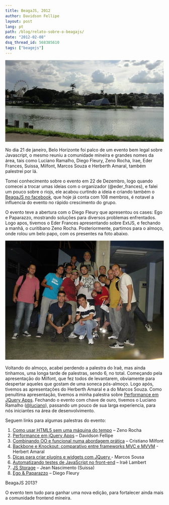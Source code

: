 ```yaml
---
title: BeagaJS, 2012
author: Davidson Fellipe
layout: post
lang: pt
path: /blog/relato-sobre-o-beagajs/
date: "2012-02-08"
dsq_thread_id: 568385610
tags: ["beagejs"]
---
```


![](./394357_10150551005174548_787149547_8724534_1017665618_n.jpg)

No dia 21 de janeiro, Belo Horizonte foi palco de um evento bem legal sobre Javascript, o mesmo reuniu a comunidade mineira e grandes nomes da área, tais como Luciano Ramalho, Diego Fleury, Zeno Rocha, Irae, Eder Frances, Suissa, Milfont, Marcos Souza e Herberth Amaral, também palestrei por lá.

Tomei conhecimento sobre o evento em 22 de Dezembro, logo quando comecei a trocar umas ideias com o organizador (@eder_frances), e falei um pouco sobre o riojs, ele acabou curtindo a ideia e criando também o [BeagaJS no facebook][2], que hoje já conta com 108 membros, é notavel a influencia do evento no rápido crescimento do grupo.

[2]: http://www.facebook.com/groups/beagajs/

O evento teve a abertura com o Diego Fleury que apresentou os cases: Ego e Paparazzo, mostrando soluções para diversos problemas enfrentados. Logo apos, tivemos o Eder Frances apresentando sobre ExtJS, e fechando a manhã, o curitibano Zeno Rocha. Posteriormente, partimos para o almoço, onde rolou um belo papo, com os presentes na foto abaixo.

![](./409066_10150551011829548_787149547_8724571_883946164_n.jpg)

Voltando do almoço, acabei perdendo a palestra do Iraê, mas ainda tinhamos, uma longa tarde de palestras, sendo 6, no total. Começando pela apresentação do Milfont, que fez todos de levantarem, obviamente para despertar aqueles que gostam de uma soneca pós-almoço. Logo após, tivemos as apresentações do Herberth Amaral e a do Marcos Souza. Como penultima apresentação, tivemos a minha palestra sobre [Performance em JQuery Apps][4]. Fechando o evento com chave de ouro, tivemos o Luciano Ramalho ([@luciano][5]), passando um pouco de sua larga experiencia, para nós iniciantes na área de desenvolvimento.

[4]: http://www.slideshare.net/davidsonfellipe/jqueryperf
[5]: https://twitter.com/#!/luciano

Seguem links para algumas palestras do evento:

1. [Como usar HTML5 sem uma máquina do tempo][7] – Zeno Rocha
2. [Performance em jQuery Apps][4] – Davidson Fellipe
3. [Combinando OO e funcional numa abordagem prática][8] – Cristiano Milfont
4. [Backbone e Knockout: comparativo entre frameworks MVC e MVVM][9] - Herbert Amaral
5. [Dicas para criar plugins e widgets com JQuery ][10]- Marcos Sousa
6. [Automatizando testes de JavaScript no front-end][11] – Iraê Lambert
7. [JS Storage][12] – Jean Nascimento (Suissa)
8. [Ego & Paparazzo][13] – Diego Fleury

[7]: http://comousarhtml5semumamaquinadotempo.com/#1
[8]: http://www.slideshare.net/cmilfont/beagajs
[9]: https://github.com/herberthamaral/bhjs
[10]: http://www.slideshare.net/marcossousa/indo-alem-jquery3
[11]: http://irae.github.com/frontend-tests-pt/#slide1
[12]: http://frontendbrasil.com.br/suissa/eventos/beagajs/#/
[13]: http://www.slideshare.net/dfleury/ego-e-paparazzo

BeagaJS 2013?

O evento tem tudo para ganhar uma nova edição, para fortalecer ainda mais a comunidade frontend mineira.
